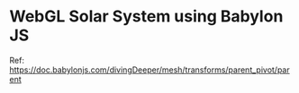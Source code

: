 # WebGL Solar System using Babylon JS

Ref: https://doc.babylonjs.com/divingDeeper/mesh/transforms/parent_pivot/parent
